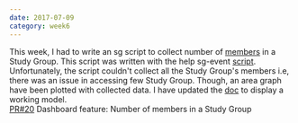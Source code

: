 ```yaml
---
date: 2017-07-09
category: week6
---
```


This week, I had to write an sg script to collect number of [members](https://github.com/mozillascience/studyGroup/blob/gh-pages/_data/members.yml) in a Study Group. This script was written with the help sg-event [script](https://github.com/auremoser/sg-events/blob/master/index.js). Unfortunately, the script couldn't collect all the Study Group's members i.e, there was an issue in accessing few Study Group. Though, an area graph have been plotted with collected data. I have updated the [doc](https://github.com/mozillascience/studyGroup-GSOC/blob/master/SGE_Dashboard_Data.txt) to display a working model.
<br/>
[PR#20](https://github.com/mozillascience/studyGroup-GSOC/pull/20) Dashboard feature: Number of members in a Study Group

